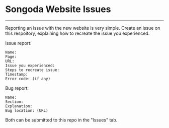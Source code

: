 # Songoda Website Issues
--- 
Reporting an issue with the new website is very simple. Create an issue on this respoitory, explaining how to recreate the issue you experienced. 

Issue report:
```
Name:
Page: 
URL: 
Issue you experienced:
Steps to recreate issue:
Timestamp:
Error code: (if any)
```

Bug report:
```
Name: 
Section:
Explanation: 
Bug location: (URL)
```

Both can be submitted to this repo in the "Issues" tab.